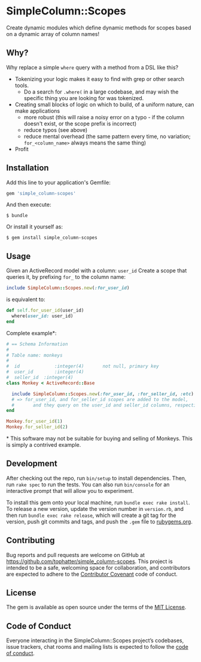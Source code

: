 # SimpleColumn::Scopes

Create dynamic modules which define dynamic methods for scopes based on a dynamic array of column names!

## Why?

Why replace a simple `where` query with a method from a DSL like this?
  
* Tokenizing your logic makes it easy to find with grep or other search tools.
  - Do a search for `.where(` in a large codebase, and may wish the specific thing you are looking for was tokenized.
* Creating small blocks of logic on which to build, of a uniform nature, can make applications
  - more robust (this will raise a noisy error on a typo - if the column doesn't exist, or the scope prefix is incorrect)
  - reduce typos (see above)
  - reduce mental overhead (the same pattern every time, no variation; `for_<column_name>` always means the same thing)
* Profit

## Installation

Add this line to your application's Gemfile:

```ruby
gem 'simple_column-scopes'
```

And then execute:

    $ bundle

Or install it yourself as:

    $ gem install simple_column-scopes

## Usage

Given an ActiveRecord model with a column: `user_id`
Create a scope that queries it, by prefixing `for_` to the column name:

```ruby
include SimpleColumn::Scopes.new(:for_user_id)
```
is equivalent to:
```ruby
def self.for_user_id(user_id)
  where(user_id: user_id)
end
```

Complete example\*:

```ruby
# == Schema Information
#
# Table name: monkeys
#
#  id             :integer(4)       not null, primary key
#  user_id        :integer(4)
#  seller_id  :integer(4)
class Monkey < ActiveRecord::Base

  include SimpleColumn::Scopes.new(:for_user_id, :for_seller_id, :etc)
  # => for_user_id, and for_seller_id scopes are added to the model,
  #       and they query on the user_id and seller_id columns, respectively
end

Monkey.for_user_id(1)
Monkey.for_seller_id(2)
```

\* This software may not be suitable for buying and selling of Monkeys.  This is simply a contrived example.

## Development

After checking out the repo, run `bin/setup` to install dependencies. Then, run `rake spec` to run the tests. You can also run `bin/console` for an interactive prompt that will allow you to experiment.

To install this gem onto your local machine, run `bundle exec rake install`. To release a new version, update the version number in `version.rb`, and then run `bundle exec rake release`, which will create a git tag for the version, push git commits and tags, and push the `.gem` file to [rubygems.org](https://rubygems.org).

## Contributing

Bug reports and pull requests are welcome on GitHub at https://github.com/tophatter/simple_column-scopes. This project is intended to be a safe, welcoming space for collaboration, and contributors are expected to adhere to the [Contributor Covenant](http://contributor-covenant.org) code of conduct.

## License

The gem is available as open source under the terms of the [MIT License](http://opensource.org/licenses/MIT).

## Code of Conduct

Everyone interacting in the SimpleColumn::Scopes project’s codebases, issue trackers, chat rooms and mailing lists is expected to follow the [code of conduct](https://github.com/tophatter/simple_column-scopes/blob/master/CODE_OF_CONDUCT.md).
